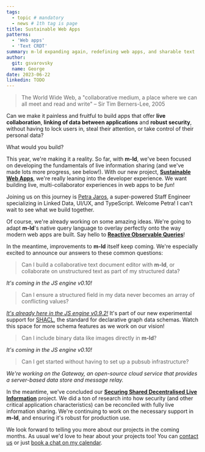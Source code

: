 ```yaml
---
tags:
  - topic # mandatory
  - news # 1th tag is page
title: Sustainable Web Apps
patterns:
  - 'Web apps'
  - 'Text CRDT'
summary: m-ld expanding again, redefining web apps, and sharable text
author:
  git: gsvarovsky
  name: George
date: 2023-06-22
linkedin: TODO
---
```

> The World Wide Web, a "collaborative medium, a place where we can all meet and read and write" – Sir Tim Berners-Lee, 2005

Can we make it painless and fruitful to build apps that offer **live collaboration**, **linking of data between applications** and **robust security**, without having to lock users in, steal their attention, or take control of their personal data?

What would you build?

This year, we're making it a reality. So far, with **m-ld**, we've been focused on developing the fundamentals of live information sharing (and we've made lots more progress, see below!). With our new project, [**Sustainable Web Apps**](https://github.com/m-ld/sustainable-web-apps), we're really leaning into the developer experience. We want building live, multi-collaborator experiences in web apps to be _fun_!

Joining us on this journey is [Petra Jaros](https://peeja.com/what-i-ve-been-working-on/), a super-powered Staff Engineer specializing in Linked Data, UI/UX, and TypeScript. Welcome Petra! I can't wait to see what we build together.

Of course, we're already working on some amazing ideas. We're going to adapt **m-ld**'s native query language to overlay perfectly onto the way modern web apps are built. Say hello to [**Reactive Observable Queries**](https://github.com/m-ld/sustainable-web-apps/blob/main/spec/design/xql.md)!
 
In the meantime, improvements to **m-ld** itself keep coming. We're especially excited to announce our answers to these common questions:

> Can I build a collaborative text document editor with **m-ld**, or collaborate on unstructured text as part of my structured data?

_It's coming in the JS engine v0.10!_

> Can I ensure a structured field in my data never becomes an array of conflicting values?

[_It's already here in the JS engine v0.9.2!_](https://js.m-ld.org/classes/shapeconstrained.html) It's part of our new experimental support for [SHACL](https://www.w3.org/TR/shacl/), the standard for declarative graph data schemas. Watch this space for more schema features as we work on our vision!
 
> Can I include binary data like images directly in **m-ld**?

_It's coming in the JS engine v0.10!_
 
> Can I get started without having to set up a pubsub infrastructure?

_We're working on the Gateway, an open-source cloud service that provides a server-based data store and message relay._

In the meantime, we've concluded our [**Securing Shared Decentralised Live Information**](https://github.com/m-ld/m-ld-security-spec) project. We did a ton of research into how security (and other critical application characteristics) can be reconciled with fully live information sharing. We're continuing to work on the necessary support in **m-ld**, and ensuring it's robust for production use.

We look forward to telling you more about our projects in the coming months. As usual we'd love to hear about your projects too! You can [contact us](/hello/) or just [book a chat on my calendar](https://bit.ly/m-ld-george-appointments).